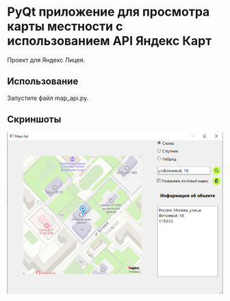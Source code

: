 # PyQt приложение для просмотра карты местности с использованием API Яндекс Карт

Проект для Яндекс Лицея.

## Использование
Запустите файл map_api.py.

## Скриншоты


![main_menu](https://github.com/KuzmichovaMary/yandex-maps-api/blob/master/mapsapi.png?raw=true)

